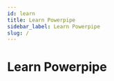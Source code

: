 ```yaml
---
id: learn
title: Learn Powerpipe
sidebar_label: Learn Powerpipe
slug: /
---
```


# Learn Powerpipe

